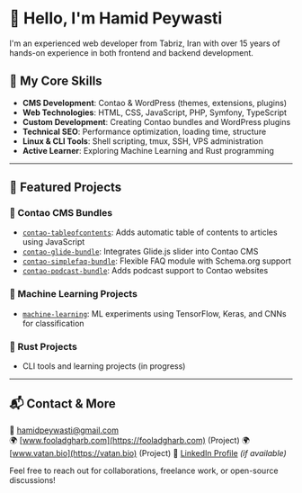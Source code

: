 
# 👋 Hello, I'm Hamid Peywasti

I'm an experienced web developer from Tabriz, Iran with over 15 years of hands-on experience in both frontend and backend development.

## 💼 My Core Skills
- **CMS Development**: Contao & WordPress (themes, extensions, plugins)
- **Web Technologies**: HTML, CSS, JavaScript, PHP, Symfony, TypeScript
- **Custom Development**: Creating Contao bundles and WordPress plugins
- **Technical SEO**: Performance optimization, loading time, structure
- **Linux & CLI Tools**: Shell scripting, tmux, SSH, VPS administration
- **Active Learner**: Exploring Machine Learning and Rust programming

---

## 🚀 Featured Projects

### 🧩 Contao CMS Bundles
- [`contao-tableofcontents`](https://github.com/respinar/contao-tableofcontents): Adds automatic table of contents to articles using JavaScript
- [`contao-glide-bundle`](https://github.com/respinar/contao-glide-bundle): Integrates Glide.js slider into Contao CMS
- [`contao-simplefaq-bundle`](https://github.com/respinar/contao-simplefaq-bundle): Flexible FAQ module with Schema.org support
- [`contao-podcast-bundle`](https://github.com/respinar/contao-podcast-bundle): Adds podcast support to Contao websites

### 🧠 Machine Learning Projects
- [`machine-learning`](https://github.com/hamidpeywasti/machine-learning): ML experiments using TensorFlow, Keras, and CNNs for classification

### 🦀 Rust Projects
- CLI tools and learning projects (in progress)

---

## 📬 Contact & More
📧 hamidpeywasti@gmail.com  
🌍 [www.fooladgharb.com](https://fooladgharb.com) (Project)
🌍 [www.vatan.bio](https://vatan.bio) (Project)
🔗 [LinkedIn Profile](https://www.linkedin.com/in/hamidpeywasti) *(if available)*

Feel free to reach out for collaborations, freelance work, or open-source discussions!
